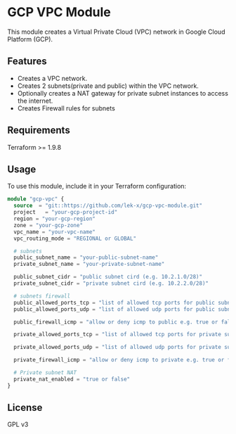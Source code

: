 # GCP VPC Module

This module creates a Virtual Private Cloud (VPC) network in Google Cloud Platform (GCP).

## Features

- Creates a VPC network.
- Creates 2 subnets(private and public) within the VPC network.
- Optionally creates a NAT gateway for private subnet instances to access the internet.
- Creates Firewall rules for subnets

## Requirements
Terraform >= 1.9.8

## Usage

To use this module, include it in your Terraform configuration:

```terraform
module "gcp-vpc" {
  source  = "git::https://github.com/lek-x/gcp-vpc-module.git"
  project   = "your-gcp-project-id"
  region = "your-gcp-region"
  zone = "your-gcp-zone"
  vpc_name = "your-vpc-name"
  vpc_routing_mode = "REGIONAL or GLOBAL"

  # subnets
  public_subnet_name = "your-public-subnet-name"
  private_subnet_name = "your-private-subnet-name"

  public_subnet_cidr = "public subnet cird (e.g. 10.2.1.0/28)"
  private_subnet_cidr = "private subnet cird (e.g. 10.2.2.0/28)"

  # subnets firewall
  public_allowed_ports_tcp = "list of allowed tcp ports for public subnet e.g. ["22", "8080"]"
  public_allowed_ports_udp = "list of allowed udp ports for public subnet e.g. ["53", "1766"]"

  public_firewall_icmp = "allow or deny icmp to public e.g. true or false"

  private_allowed_ports_tcp = "list of allowed tcp ports for private subnet e.g. ["22", "8080"]"

  private_allowed_ports_udp = "list of allowed udp ports for private subnet e.g. ["53", "1766"]"

  private_firewall_icmp = "allow or deny icmp to private e.g. true or false"

  # Private subnet NAT
  private_nat_enabled = "true or false"
}

```

## License
GPL v3
